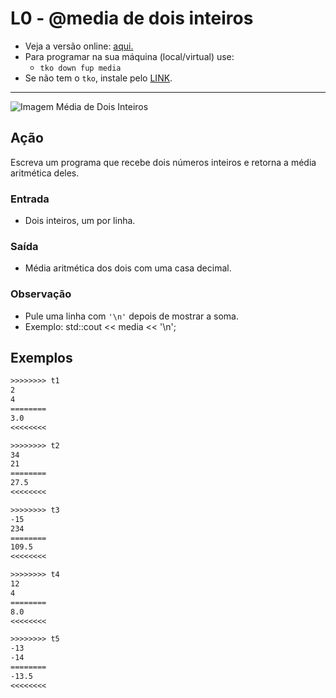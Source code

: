 # L0 - @media de dois inteiros

- Veja a versão online: [aqui.](https://github.com/qxcodefup/arcade/blob/master/base/media/Readme.md)
- Para programar na sua máquina (local/virtual) use:
  - `tko down fup media`
- Se não tem o `tko`, instale pelo [LINK](https://github.com/senapk/tko).

---

![Imagem Média de Dois Inteiros](https://raw.githubusercontent.com/qxcodefup/arcade/master/base/media/cover.jpg)

## Ação

Escreva um programa que recebe dois números inteiros e retorna a média aritmética
deles.

### Entrada

- Dois inteiros, um por linha.

### Saída

- Média aritmética dos dois com uma casa decimal.

### Observação

- Pule uma linha com `'\n'` depois de mostrar a soma.
- Exemplo: std::cout << media << '\n';

## Exemplos

```txt
>>>>>>>> t1
2
4
========
3.0
<<<<<<<<

>>>>>>>> t2
34
21
========
27.5
<<<<<<<<

>>>>>>>> t3
-15
234
========
109.5
<<<<<<<<

>>>>>>>> t4
12
4
========
8.0
<<<<<<<<

>>>>>>>> t5
-13
-14
========
-13.5
<<<<<<<<
```
